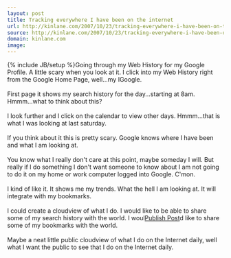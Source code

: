 ```yaml
---
layout: post
title: Tracking everywhere I have been on the internet
url: http://kinlane.com/2007/10/23/tracking-everywhere-i-have-been-on-the-internet-2/
source: http://kinlane.com/2007/10/23/tracking-everywhere-i-have-been-on-the-internet-2/
domain: kinlane.com
image: 
---
```

{% include JB/setup %}Going through my Web History for my Google Profile. A little scary when you look at it. I click into my Web History right from the Google Home Page, well...my IGoogle.<br /><br />First page it shows my search history for the day...starting at 8am.  Hmmm...what to think about this?<br /><br />I look further and I click on the calendar to view other days.  Hmmm...that is what I was looking at last saturday.<br /><br />If you think about it this is pretty scary.  Google knows where I have been and what I am looking at.<br /><br />You know what I really don't care at this point, maybe someday I will. But really if I do something I don't want someone to know about I am not going to do it on my home or work computer logged into Google. C'mon.<br /><br />I kind of like it.  It shows me my trends.  What the hell I am looking at.  It will integrate with my bookmarks.<br /><br />I could create a cloudview of what I do. I would like to be able to share some of my search history with the world. I woul<a href="javascript:void(0)" tabindex="10" onclick="return false;"><span>Publish Post</span></a>d like to share some of my bookmarks with the world.<br /><br />Maybe a neat little public cloudview of what I do on the Internet daily, well what I want the public to see that I do on the Internet daily.